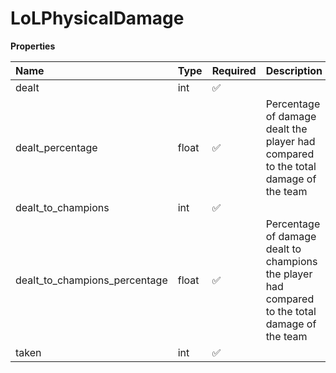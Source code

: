 # LoLPhysicalDamage

**Properties**

| Name                          | Type  | Required | Description                                                                                     |
| :---------------------------- | :---- | :------- | :---------------------------------------------------------------------------------------------- |
| dealt                         | int   | ✅       |                                                                                                 |
| dealt_percentage              | float | ✅       | Percentage of damage dealt the player had compared to the total damage of the team              |
| dealt_to_champions            | int   | ✅       |                                                                                                 |
| dealt_to_champions_percentage | float | ✅       | Percentage of damage dealt to champions the player had compared to the total damage of the team |
| taken                         | int   | ✅       |                                                                                                 |
